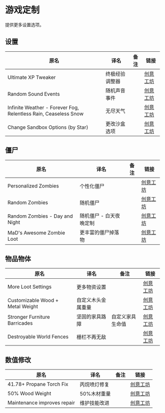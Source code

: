 # 游戏定制

提供更多设置选项。

## 设置

| 原名                                                            | 译名           | 备注 | 链接                                                                          |
| --------------------------------------------------------------- | -------------- | ---- | ----------------------------------------------------------------------------- |
| Ultimate XP Tweaker                                             | 终极经验调整器 |      | [创意工坊](https://steamcommunity.com/sharedfiles/filedetails/?id=2827283808) |
| Random Sound Events                                             | 随机声音事件   |      | [创意工坊](https://steamcommunity.com/sharedfiles/filedetails/?id=2834231099) |
| Infinite Weather - Forever Fog, Relentless Rain, Ceaseless Snow | 无尽天气       |      | [创意工坊](https://steamcommunity.com/sharedfiles/filedetails/?id=2086715842) |
| Change Sandbox Options (by Star)                                | 更改沙盒选项   |      | [创意工坊](https://steamcommunity.com/sharedfiles/filedetails/?id=2894296454) |

## 僵尸

| 原名                           | 译名                    | 备注 | 链接                                                                          |
| ------------------------------ | ----------------------- | ---- | ----------------------------------------------------------------------------- |
| Personalized Zombies           | 个性化僵尸              |      | [创意工坊](https://steamcommunity.com/sharedfiles/filedetails/?id=2851295427) |
| Random Zombies                 | 随机僵尸                |      | [创意工坊](https://steamcommunity.com/sharedfiles/filedetails/?id=2818577583) |
| Random Zombies - Day and Night | 随机僵尸 - 白天夜晚定制 |      | [创意工坊](https://steamcommunity.com/sharedfiles/filedetails/?id=2888099799) |
| MaD's Awesome Zombie Loot      | 更丰富的僵尸掉落物      |      | [创意工坊](https://steamcommunity.com/sharedfiles/filedetails/?id=2892563252) |

## 物品物体

| 原名                             | 译名               | 备注             | 链接                                                                          |
| -------------------------------- | ------------------ | ---------------- | ----------------------------------------------------------------------------- |
| More Loot Settings               | 更多物资设置       |                  | [创意工坊](https://steamcommunity.com/sharedfiles/filedetails/?id=2812491628) |
| Customizable Wood + Metal Weight | 自定义木头金属重量 |                  | [创意工坊](https://steamcommunity.com/sharedfiles/filedetails/?id=2932679836) |
| Stronger Furniture Barricades    | 坚固的家具路障     | 自定义家具生命值 | [创意工坊](https://steamcommunity.com/sharedfiles/filedetails/?id=2945474081) |
| Destroyable World Fences         | 栅栏不再无敌       |                  | [创意工坊](https://steamcommunity.com/sharedfiles/filedetails/?id=2919436296) |

## 数值修改

| 原名                        | 译名         | 备注 | 链接                                                                          |
| --------------------------- | ------------ | ---- | ----------------------------------------------------------------------------- |
| 41.78+ Propane Torch Fix    | 丙烷喷灯修复 |      | [创意工坊](https://steamcommunity.com/sharedfiles/filedetails/?id=2883755057) |
| 50% Wood Weight             | 50%木材重量  |      | [创意工坊](https://steamcommunity.com/sharedfiles/filedetails/?id=2377867605) |
| Maintenance improves repair | 维护技能改进 |      | [创意工坊](https://steamcommunity.com/sharedfiles/filedetails/?id=2920089312) |
